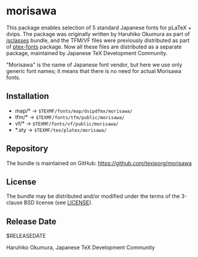 # morisawa

This package enables selection of 5 standard Japanese fonts
for pLaTeX + dvips.
The package was originally written by Haruhiko Okumura as part of
[jsclasses](https://github.com/texjporg/jsclasses) bundle,
and the TFM/VF files were previously distributed as part of
[ptex-fonts](https://github.com/texjporg/ptex-fonts) package.
Now all these files are distributed as a separate package,
maintained by Japanese TeX Development Community.

"Morisawa" is the name of Japanese font vendor,
but here we use only generic font names;
it means that there is no need for actual Morisawa fonts.

## Installation

- map/*  -> `$TEXMF/fonts/map/dvipdfmx/morisawa/`
- tfm/*  -> `$TEXMF/fonts/tfm/public/morisawa/`
- vf/*   -> `$TEXMF/fonts/vf/public/morisawa/`
- *.sty  -> `$TEXMF/tex/platex/morisawa/`

## Repository

The bundle is maintained on GitHub:
https://github.com/texjporg/morisawa

## License

The bundle may be distributed and/or modified under the terms of
the 3-clause BSD license (see [LICENSE](./LICENSE)).

## Release Date

$RELEASEDATE

Haruhiko Okumura,
Japanese TeX Development Community
